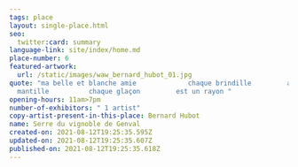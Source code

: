 ```yaml
---
tags: place
layout: single-place.html
seo:
  twitter:card: summary
language-link: site/index/home.md
place-number: 6
featured-artwork:
  url: /static/images/waw_bernard_hubot_01.jpg
quote: "ma belle et blanche amie             chaque brindille         a sa
  mantille          chaque glaçon         est un rayon "
opening-hours: 11am>7pm
number-of-exhibitors: " 1 artist"
copy-artist-present-in-this-place: Bernard Hubot
name: Serre du vignoble de Genval
created-on: 2021-08-12T19:25:35.595Z
updated-on: 2021-08-12T19:25:35.607Z
published-on: 2021-08-12T19:25:35.618Z
---
```

